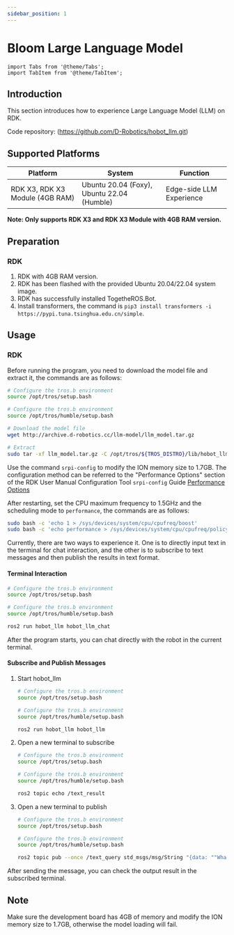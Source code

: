 ```yaml
---
sidebar_position: 1
---
```


# Bloom Large Language Model

```mdx-code-block
import Tabs from '@theme/Tabs';
import TabItem from '@theme/TabItem';
```

## Introduction

This section introduces how to experience Large Language Model (LLM) on RDK.

Code repository:  (https://github.com/D-Robotics/hobot_llm.git)

## Supported Platforms

| Platform                       | System | Function |
| ------------------------------ | -------------- | ---------------- |
| RDK X3, RDK X3 Module (4GB RAM) | Ubuntu 20.04 (Foxy), Ubuntu 22.04 (Humble)   | Edge-side LLM Experience |

**Note: Only supports RDK X3 and RDK X3 Module with 4GB RAM version.**

## Preparation

### RDK

1. RDK with 4GB RAM version.
2. RDK has been flashed with the provided  Ubuntu 20.04/22.04 system image.
3. RDK has successfully installed TogetheROS.Bot.
4. Install transformers, the command is `pip3 install transformers -i https://pypi.tuna.tsinghua.edu.cn/simple`.

## Usage

### RDK

Before running the program, you need to download the model file and extract it, the commands are as follows:

 <Tabs groupId="tros-distro">
 <TabItem value="foxy" label="Foxy">

 ```bash
 # Configure the tros.b environment
 source /opt/tros/setup.bash
 ```

 </TabItem>
 <TabItem value="humble" label="Humble">

 ```bash
 # Configure the tros.b environment
 source /opt/tros/humble/setup.bash
 ```

 </TabItem>
 </Tabs>

```bash
# Download the model file
wget http://archive.d-robotics.cc/llm-model/llm_model.tar.gz

# Extract
sudo tar -xf llm_model.tar.gz -C /opt/tros/${TROS_DISTRO}/lib/hobot_llm/
```

Use the command `srpi-config` to modify the ION memory size to 1.7GB. The configuration method can be referred to the "Performance Options" section of the RDK User Manual Configuration Tool `srpi-config` Guide [Performance Options](/i18n/en/docusaurus-plugin-content-docs/current/02_System_configuration/02_srpi-config.md)

After restarting, set the CPU maximum frequency to 1.5GHz and the scheduling mode to `performance`, the commands are as follows:

```bash
sudo bash -c 'echo 1 > /sys/devices/system/cpu/cpufreq/boost'
sudo bash -c 'echo performance > /sys/devices/system/cpu/cpufreq/policy0/scaling_governor'
```

Currently, there are two ways to experience it. One is to directly input text in the terminal for chat interaction, and the other is to subscribe to text messages and then publish the results in text format.

#### Terminal Interaction

<Tabs groupId="tros-distro">
<TabItem value="foxy" label="Foxy">

```bash
# Configure the tros.b environment
source /opt/tros/setup.bash
```

</TabItem>

<TabItem value="humble" label="Humble">

```bash
# Configure the tros.b environment
source /opt/tros/humble/setup.bash
```

</TabItem>

</Tabs>

```bash
ros2 run hobot_llm hobot_llm_chat
```

After the program starts, you can chat directly with the robot in the current terminal.

#### Subscribe and Publish Messages

1. Start hobot_llm

    <Tabs groupId="tros-distro">
    <TabItem value="foxy" label="Foxy">

    ```bash
    # Configure the tros.b environment
    source /opt/tros/setup.bash
    ```

    </TabItem>

    <TabItem value="humble" label="Humble">

    ```bash
    # Configure the tros.b environment
    source /opt/tros/humble/setup.bash
    ```

    </TabItem>

    </Tabs>

    ```bash
    ros2 run hobot_llm hobot_llm
    ```

2. Open a new terminal to subscribe

    <Tabs groupId="tros-distro">
    <TabItem value="foxy" label="Foxy">

    ```bash
    # Configure the tros.b environment
    source /opt/tros/setup.bash
    ```

    </TabItem>

    <TabItem value="humble" label="Humble">

    ```bash
    # Configure the tros.b environment
    source /opt/tros/humble/setup.bash
    ```

    </TabItem>

    </Tabs>

    ```bash
    ros2 topic echo /text_result
    ```

3. Open a new terminal to publish

    <Tabs groupId="tros-distro">
    <TabItem value="foxy" label="Foxy">

    ```bash
    # Configure the tros.b environment
    source /opt/tros/setup.bash
    ```

    </TabItem>

    <TabItem value="humble" label="Humble">

    ```bash
    # Configure the tros.b environment
    source /opt/tros/humble/setup.bash
    ```

    </TabItem>

    </Tabs>

    ```bash
    ros2 topic pub --once /text_query std_msgs/msg/String "{data: ""What is the highest mountain?""}"
    ```

After sending the message, you can check the output result in the subscribed terminal.

## Note

Make sure the development board has 4GB of memory and modify the ION memory size to 1.7GB, otherwise the model loading will fail.
